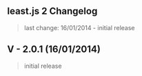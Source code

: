 ## least.js 2 Changelog
> last change: 16/01/2014 - initial release

## V - 2.0.1 (16/01/2014)
> initial release
